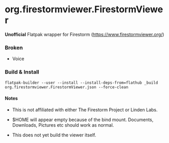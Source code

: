 # org.firestormviewer.FirestormViewer

**Unofficial** Flatpak wrapper for Firestorm (https://www.firestormviewer.org/)

### Broken
* Voice

### Build & Install

```shell
flatpak-builder --user --install --install-deps-from=flathub _build org.firestormviewer.FirestormViewer.json --force-clean
```

#### Notes
* This is not affiliated with either The Firestorm Project or Linden Labs.

* $HOME will appear empty because of the bind mount. Documents, Downloads, Pictures etc should work as normal.

* This does not yet build the viewer itself.